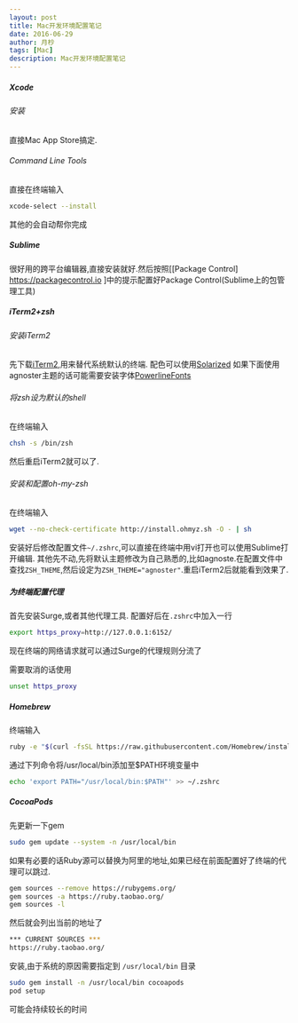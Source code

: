 ```yaml
---
layout: post
title: Mac开发环境配置笔记
date: 2016-06-29
author: 月杪
tags: [Mac]
description: Mac开发环境配置笔记
---
```


##### Xcode
###### 安装
直接Mac App Store搞定.
###### Command Line Tools
直接在终端输入
```bash
xcode-select --install
```
其他的会自动帮你完成 
##### Sublime
很好用的跨平台编辑器,直接安装就好.然后按照[[Package Control] https://packagecontrol.io ]中的提示配置好Package Control(Sublime上的包管理工具)
##### iTerm2+zsh
###### 安装iTerm2
先下载[iTerm2](https://www.iterm2.com),用来替代系统默认的终端.
配色可以使用[Solarized](https://github.com/altercation/solarized)
如果下面使用agnoster主题的话可能需要安装字体[PowerlineFonts](https://github.com/powerline/fonts)
###### 将zsh设为默认的shell
在终端输入
```bash
chsh -s /bin/zsh
```
然后重启iTerm2就可以了.
###### 安装和配置oh-my-zsh
在终端输入
```bash
wget --no-check-certificate http://install.ohmyz.sh -O - | sh
```
安装好后修改配置文件`~/.zshrc`,可以直接在终端中用vi打开也可以使用Sublime打开编辑.
其他先不动,先将默认主题修改为自己熟悉的,比如agnoste.在配置文件中查找`ZSH_THEME`,然后设定为`ZSH_THEME="agnoster"`.重启iTerm2后就能看到效果了.
##### 为终端配置代理
首先安装Surge,或者其他代理工具.
配置好后在`.zshrc`中加入一行
```bash
export https_proxy=http://127.0.0.1:6152/
```
现在终端的网络请求就可以通过Surge的代理规则分流了

需要取消的话使用
```bash
unset https_proxy
```
##### Homebrew
终端输入
```bash
ruby -e "$(curl -fsSL https://raw.githubusercontent.com/Homebrew/install/master/install)"
```
通过下列命令将/usr/local/bin添加至$PATH环境变量中
```bash
echo 'export PATH="/usr/local/bin:$PATH"' >> ~/.zshrc
```
##### CocoaPods
先更新一下gem
```bash
sudo gem update --system -n /usr/local/bin
```
如果有必要的话Ruby源可以替换为阿里的地址,如果已经在前面配置好了终端的代理可以跳过.
```bash
gem sources --remove https://rubygems.org/
gem sources -a https://ruby.taobao.org/
gem sources -l
```
然后就会列出当前的地址了
```bash
*** CURRENT SOURCES ***
https://ruby.taobao.org/
```
安装,由于系统的原因需要指定到 `/usr/local/bin` 目录
```bash
sudo gem install -n /usr/local/bin cocoapods
pod setup
```
可能会持续较长的时间
